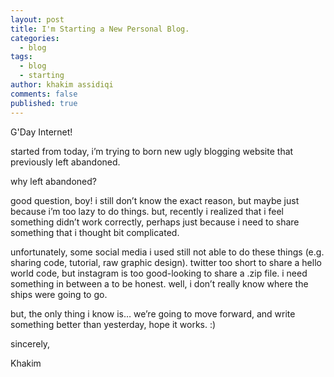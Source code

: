 ```yaml
---
layout: post
title: I'm Starting a New Personal Blog.
categories:
  - blog
tags:
  - blog
  - starting
author: khakim assidiqi
comments: false
published: true
---
```


G'Day Internet!

started from today, i’m trying to born new ugly blogging website that previously left abandoned.

why left abandoned?

good question, boy! i still don’t know the exact reason, but maybe just because i’m too lazy to do things. but, recently i realized that i feel something didn’t work correctly, perhaps just because i need to share something that i thought bit complicated. 

unfortunately, some social media i used still not able to do these things (e.g. sharing code, tutorial, raw graphic design). twitter too short to share a hello world code, but instagram is too good-looking to share a .zip file. i need something in between a to be honest.
well, i don’t really know where the ships were going to go. 

but, the only thing i know is… we’re going to move forward, and write something better than yesterday, hope it works. :)



sincerely,

Khakim
